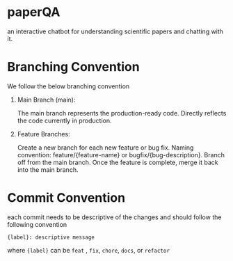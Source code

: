 # paperQA
an interactive chatbot for understanding scientific papers and chatting with it. 

# Branching Convention

We follow the below branching convention

1. Main Branch (main):

    The main branch represents the production-ready code.
    Directly reflects the code currently in production.

2. Feature Branches:

    Create a new branch for each new feature or bug fix.
    Naming convention: feature/{feature-name} or bugfix/{bug-description}.
    Branch off from the main branch.
    Once the feature is complete, merge it back into the main branch.

# Commit Convention

each commit needs to be descriptive of the changes and should follow the following convention 

`{label}: descriptive message`

where `{label}` can be `feat` , `fix`, `chore`, `docs`, or  `refactor`
